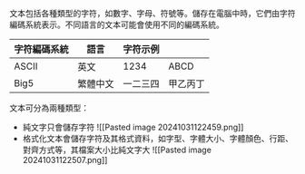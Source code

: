 文本包括各種類型的字符，如數字、字母、符號等。儲存在電腦中時，它們由字符編碼系統表示。不同語言的文本可能會使用不同的編碼系統。

| 字符編碼系統 | 語言   | 字符示例 |      |
| ------ | ---- | ---- | ---- |
| ASCII  | 英文   | 1234 | ABCD |
| Big5   | 繁體中文 | 一二三四 | 甲乙丙丁 |
文本可分為兩種類型：
- 純文字只會儲存字符
![[Pasted image 20241031122459.png]]
- 格式化文本會儲存字符及其格式資料，如字型、字體大小、字體顏色、行距、對齊方式等，其檔案大小比純文字大
![[Pasted image 20241031122507.png]]
